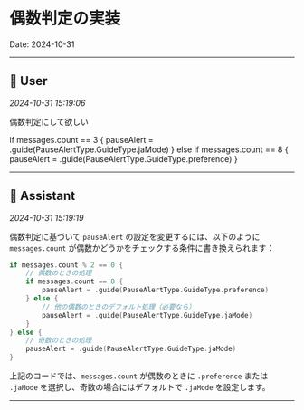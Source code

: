 # 偶数判定の実装

Date: 2024-10-31

---

## 👤 User
*2024-10-31 15:19:06*

偶数判定にして欲しい

if messages.count == 3 {
                pauseAlert = .guide(PauseAlertType.GuideType.jaMode)
            } else if messages.count == 8 {
                pauseAlert = .guide(PauseAlertType.GuideType.preference)
            }

---

## 🤖 Assistant
*2024-10-31 15:19:19*

偶数判定に基づいて `pauseAlert` の設定を変更するには、以下のように `messages.count` が偶数かどうかをチェックする条件に書き換えられます：

```swift
if messages.count % 2 == 0 {
    // 偶数のときの処理
    if messages.count == 8 {
        pauseAlert = .guide(PauseAlertType.GuideType.preference)
    } else {
        // 他の偶数のときのデフォルト処理（必要なら）
        pauseAlert = .guide(PauseAlertType.GuideType.jaMode)
    }
} else {
    // 奇数のときの処理
    pauseAlert = .guide(PauseAlertType.GuideType.jaMode)
}
```

上記のコードでは、`messages.count` が偶数のときに `.preference` または `.jaMode` を選択し、奇数の場合にはデフォルトで `.jaMode` を設定します。

---
